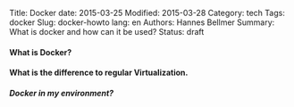 Title: Docker
date: 2015-03-25
Modified: 2015-03-28
Category: tech
Tags: docker
Slug: docker-howto
lang: en
Authors: Hannes Bellmer
Summary: What is docker and how can it be used?
Status: draft

#### What is Docker?

#### What is the difference to regular Virtualization.

##### Docker in my environment?
